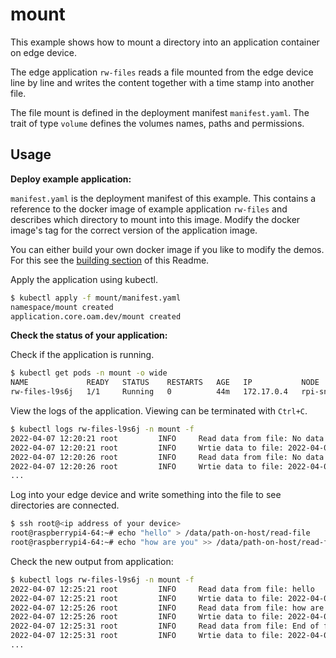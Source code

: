 # mount

This example shows how to mount a directory into an application container on edge device.

The edge application `rw-files` reads a file mounted from the edge device line by line and writes the content together with a time stamp into another file.

The file mount is defined in the deployment manifest `manifest.yaml`. The trait of type `volume` defines the volumes names, paths and permissions.

## Usage

**Deploy example application:**

`manifest.yaml` is the deployment manifest of this example. This contains a reference to the docker image of example application `rw-files` and describes which directory to mount into this image. Modify the docker image's tag for the correct version of the application image.

You can either build your own docker image if you like to modify the demos. For this see the [building section](../README.md#building-yourself) of this Readme.

Apply the application using kubectl.

```bash
$ kubectl apply -f mount/manifest.yaml
namespace/mount created
application.core.oam.dev/mount created
```

**Check the status of your application:**

Check if the application is running.

```bash
$ kubectl get pods -n mount -o wide
NAME             READY   STATUS    RESTARTS   AGE   IP           NODE        NOMINATED NODE   READINESS GATES
rw-files-l9s6j   1/1     Running   0          44m   172.17.0.4   rpi-snake   <none>           <none>
```

View the logs of the application. Viewing can be terminated with `Ctrl+C`.

```bash
$ kubectl logs rw-files-l9s6j -n mount -f
2022-04-07 12:20:21 root         INFO     Read data from file: No data in file
2022-04-07 12:20:21 root         INFO     Wrtie data to file: 2022-04-07 12:20:21.263937: No data in file
2022-04-07 12:20:26 root         INFO     Read data from file: No data in file
2022-04-07 12:20:26 root         INFO     Wrtie data to file: 2022-04-07 12:20:26.270444: No data in file
...
```

Log into your edge device and write something into the file to see directories are connected.
```bash
$ ssh root@<ip address of your device>
root@raspberrypi4-64:~# echo "hello" > /data/path-on-host/read-file
root@raspberrypi4-64:~# echo "how are you" >> /data/path-on-host/read-file
```

Check the new output from application:
```bash
$ kubectl logs rw-files-l9s6j -n mount -f
2022-04-07 12:25:21 root         INFO     Read data from file: hello
2022-04-07 12:25:21 root         INFO     Wrtie data to file: 2022-04-07 12:25:21.619019: hello
2022-04-07 12:25:26 root         INFO     Read data from file: how are you
2022-04-07 12:25:26 root         INFO     Wrtie data to file: 2022-04-07 12:25:26.623087: how are you
2022-04-07 12:25:31 root         INFO     Read data from file: End of file reached
2022-04-07 12:25:31 root         INFO     Wrtie data to file: 2022-04-07 12:25:31.628804: End of file reached
...
```
